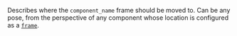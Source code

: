 Describes where the `component_name` frame should be moved to.
Can be any pose, from the perspective of any component whose location is configured as a [`frame`](/services/frame-system/).
